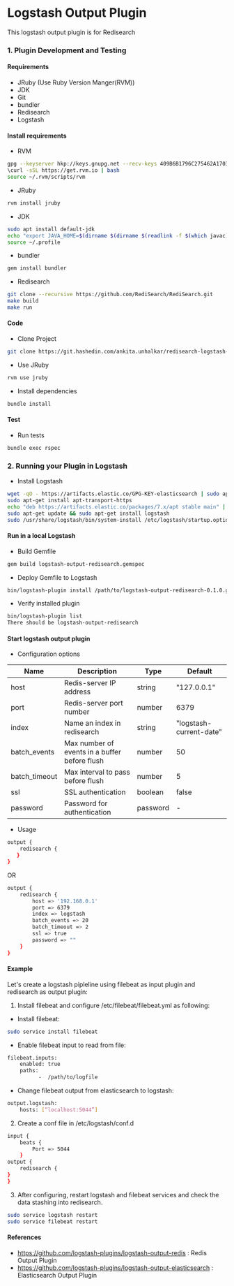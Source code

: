 # Logstash Output Plugin

This logstash output plugin is for Redisearch

### 1. Plugin Development and Testing

#### Requirements
* JRuby (Use Ruby Version Manger(RVM))
* JDK
* Git
* bundler
* Redisearch
* Logstash

#### Install requirements
* RVM
```bash
gpg --keyserver hkp://keys.gnupg.net --recv-keys 409B6B1796C275462A1703113804BB82D39DC0E3
\curl -sSL https://get.rvm.io | bash
source ~/.rvm/scripts/rvm
```
* JRuby
```bash
rvm install jruby
```

* JDK
```bash
sudo apt install default-jdk
echo "export JAVA_HOME=$(dirname $(dirname $(readlink -f $(which javac) )))" >> ~/.profile
source ~/.profile
```

* bundler
```bash
gem install bundler
```

* Redisearch
```bash
git clone --recursive https://github.com/RediSearch/RediSearch.git
make build
make run
```

#### Code

- Clone Project
```bash
git clone https://git.hashedin.com/ankita.unhalkar/redisearch-logstash-output-plugin.git 
``` 
- Use JRuby
```bash
rvm use jruby
```

- Install dependencies
```bash
bundle install
```

#### Test

- Run tests

```bash
bundle exec rspec
```

### 2. Running your Plugin in Logstash

* Install Logstash
```bash
wget -qO - https://artifacts.elastic.co/GPG-KEY-elasticsearch | sudo apt-key add -
sudo apt-get install apt-transport-https
echo "deb https://artifacts.elastic.co/packages/7.x/apt stable main" | sudo tee -a /etc/apt/sources.list.d/elastic-7.x.list
sudo apt-get update && sudo apt-get install logstash
sudo /usr/share/logstash/bin/system-install /etc/logstash/startup.options systemd
```

#### Run in a local Logstash

- Build Gemfile

```bash
gem build logstash-output-redisearch.gemspec
```

- Deploy Gemfile to Logstash

```bash
bin/logstash-plugin install /path/to/logstash-output-redisearch-0.1.0.gem
```

- Verify installed plugin
```bash
bin/logstash-plugin list
There should be logstash-output-redisearch
```
#### Start logstash output plugin

- Configuration options

| Name | Description | Type | Default | 
| --- | --- | --- | --- |
| host | Redis-server IP address | string | "127.0.0.1" | 
| port | Redis-server port number | number | 6379 |
| index | Name an index in redisearch | string | "logstash-current-date" |
| batch_events | Max number of events in a buffer before flush | number | 50 |
| batch_timeout | Max interval to pass before flush | number | 5 |
| ssl | SSL authentication | boolean | false |
| password | Password for authentication | password | - |

* Usage
```bash
output {
    redisearch {
   }
}
```
OR

```bash
output {
    redisearch {
        host => '192.168.0.1'
        port => 6379
        index => logstash
        batch_events => 20
        batch_timeout => 2
        ssl => true
        password => ""
    }
}
```

#### Example

Let's create a logstash pipleline using filebeat as input plugin and redisearch as output plugin:
1. Install filebeat and configure /etc/filebeat/filebeat.yml as following:
- Install filebeat:
```bash
sudo service install filebeat 
```
- Enable filebeat input to read from file:
```bash
filebeat.inputs:
	enabled: true
	paths:
          -  /path/to/logfile
```

- Change filebeat output from elasticsearch to logstash:
```bash
output.logstash:
	hosts: [“localhost:5044”]
```

2. Create a conf file in /etc/logstash/conf.d
```bash
input {
	beats {
		Port => 5044
	}
output {
	redisearch {
}
}
```

3. After configuring, restart logstash and filebeat services and check the data stashing into redisearch.
```bash 
sudo service logstash restart
sudo service filebeat restart
```

#### References

* https://github.com/logstash-plugins/logstash-output-redis : Redis Output Plugin
* https://github.com/logstash-plugins/logstash-output-elasticsearch : Elasticsearch Output Plugin